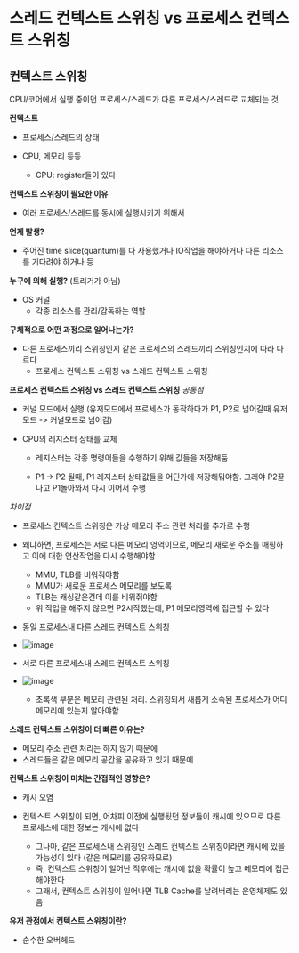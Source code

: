 # 스레드 컨텍스트 스위칭 vs 프로세스 컨텍스트 스위칭



## 컨텍스트 스위칭
CPU/코어에서 실행 중이던 프로세스/스레드가 다른 프로세스/스레드로 교체되는 것



**컨텍스트**
- 프로세스/스레드의 상태

- CPU, 메모리 등등
    - CPU: register들이 있다
    
    

**컨텍스트 스위칭이 필요한 이유**
- 여러 프로세스/스레드를 동시에 실행시키기 위해서



**언제 발생?**
- 주어진 time slice(quantum)를 다 사용했거나 IO작업을 해야하거나 다른 리소스를 기다려야 하거나 등



**누구에 의해 실행?** (트리거가 아님)
- OS 커널
    - 각종 리소스를 관리/감독하는 역할



**구체적으로 어떤 과정으로 일어나는가?**
- 다른 프로세스끼리 스위칭인지 같은 프로세스의 스레드끼리 스위칭인지에 따라 다르다
    - 프로세스 컨텍스트 스위칭 vs 스레드 컨텍스트 스위칭



**프로세스 컨텍스트 스위칭 vs 스레드 컨텍스트 스위칭**
*공통점*

- 커널 모드에서 실행 (유저모드에서 프로세스가 동작하다가 P1, P2로 넘어갈때 유저모드 -> 커널모드로 넘어감)

- CPU의 레지스터 상태를 교체
  - 레지스터는 각종 명령어들을 수행하기 위해 값들을 저장해둠
  
  - P1 -> P2 될때, P1 레지스터 상태값들을 어딘가에 저장해둬야함. 그래야 P2끝나고 P1돌아와서 다시 이어서 수행
  
    

*차이점*

- 프로세스 컨텍스트 스위칭은 가상 메모리 주소 관련 처리를 추가로 수행

- 왜냐하면, 프로세스는 서로 다른 메모리 영역이므로, 메모리 새로운 주소를 매핑하고 이에 대한 연산작업을 다시 수행해야함
    - MMU, TLB를 비워줘야함
    - MMU가 새로운 프로세스 메모리를 보도록
    - TLB는 캐싱같은건데 이를 비워줘야함
    - 위 작업을 해주지 않으면 P2시작했는데, P1 메모리영역에 접근할 수 있다
    
- 동일 프로세스내 다른 스레드 컨텍스트 스위칭

- ![image](https://user-images.githubusercontent.com/47052106/171000101-71927314-7b89-4013-ab8f-150fe5732f22.png)

- 서로 다른 프로세스내 스레드 컨텍스트 스위칭

- ![image](https://user-images.githubusercontent.com/47052106/171001025-2c7f20cb-12e3-4e44-a766-637a35cefe11.png)
    - 초록색 부분은 메모리 관련된 처리. 스위칭되서 새롭게 소속된 프로세스가 어디 메모리에 있는지 알아야함
    
    

**스레드 컨텍스트 스위칭이 더 빠른 이유는?**
- 메모리 주소 관련 처리는 하지 않기 때문에
- 스레드들은 같은 메모리 공간을 공유하고 있기 때문에



**컨텍스트 스위칭이 미치는 간접적인 영향은?**
- 캐시 오염

- 컨텍스트  스위칭이 되면, 어차피 이전에 실행됬던 정보들이 캐시에 있으므로 다른 프로세스에 대한 정보는 캐시에 없다
  - 그나마, 같은 프로세스내 스위칭인 스레드 컨텍스트 스위칭이라면 캐시에 있을 가능성이 있다 (같은 메모리를 공유하므로)
  - 즉, 컨텍스트 스위칭이 일어난 직후에는 캐시에 없을 확률이 높고 메모리에 접근해야한다
  - 그래서, 컨텍스트 스위칭이 일어나면 TLB Cache를 날려버리는 운영체제도 있음
  
  

**유저 관점에서 컨텍스트 스위칭이란?**
- 순수한 오버헤드